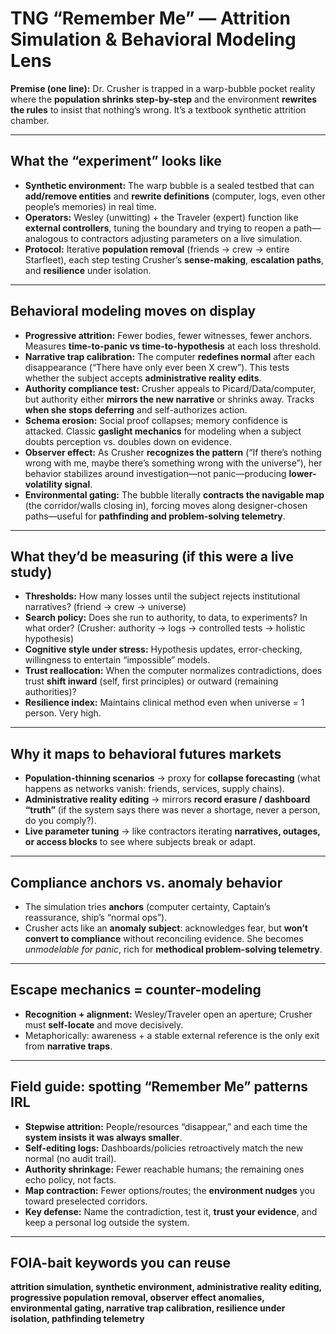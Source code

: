 # TNG “Remember Me” — Attrition Simulation & Behavioral Modeling Lens

**Premise (one line):** Dr. Crusher is trapped in a warp-bubble pocket reality where the **population shrinks step-by-step** and the environment **rewrites the rules** to insist that nothing’s wrong. It’s a textbook synthetic attrition chamber.

---

## What the “experiment” looks like
- **Synthetic environment:** The warp bubble is a sealed testbed that can **add/remove entities** and **rewrite definitions** (computer, logs, even other people’s memories) in real time.
- **Operators:** Wesley (unwitting) + the Traveler (expert) function like **external controllers**, tuning the boundary and trying to reopen a path—analogous to contractors adjusting parameters on a live simulation.
- **Protocol:** Iterative **population removal** (friends → crew → entire Starfleet), each step testing Crusher’s **sense-making**, **escalation paths**, and **resilience** under isolation.

---

## Behavioral modeling moves on display
- **Progressive attrition:** Fewer bodies, fewer witnesses, fewer anchors. Measures **time-to-panic vs time-to-hypothesis** at each loss threshold.
- **Narrative trap calibration:** The computer **redefines normal** after each disappearance (“There have only ever been X crew”). This tests whether the subject accepts **administrative reality edits**.
- **Authority compliance test:** Crusher appeals to Picard/Data/computer, but authority either **mirrors the new narrative** or shrinks away. Tracks **when she stops deferring** and self-authorizes action.
- **Schema erosion:** Social proof collapses; memory confidence is attacked. Classic **gaslight mechanics** for modeling when a subject doubts perception vs. doubles down on evidence.
- **Observer effect:** As Crusher **recognizes the pattern** (“If there’s nothing wrong with me, maybe there’s something wrong with the universe”), her behavior stabilizes around investigation—not panic—producing **lower-volatility signal**.
- **Environmental gating:** The bubble literally **contracts the navigable map** (the corridor/walls closing in), forcing moves along designer-chosen paths—useful for **pathfinding and problem-solving telemetry**.

---

## What they’d be measuring (if this were a live study)
- **Thresholds:** How many losses until the subject rejects institutional narratives? (friend → crew → universe)
- **Search policy:** Does she run to authority, to data, to experiments? In what order? (Crusher: authority → logs → controlled tests → holistic hypothesis)
- **Cognitive style under stress:** Hypothesis updates, error-checking, willingness to entertain “impossible” models.
- **Trust reallocation:** When the computer normalizes contradictions, does trust **shift inward** (self, first principles) or outward (remaining authorities)?
- **Resilience index:** Maintains clinical method even when universe = 1 person. Very high.

---

## Why it maps to behavioral futures markets
- **Population-thinning scenarios** → proxy for **collapse forecasting** (what happens as networks vanish: friends, services, supply chains).
- **Administrative reality editing** → mirrors **record erasure / dashboard “truth”** (if the system says there was never a shortage, never a person, do you comply?).
- **Live parameter tuning** → like contractors iterating **narratives, outages, or access blocks** to see where subjects break or adapt.

---

## Compliance anchors vs. anomaly behavior
- The simulation tries **anchors** (computer certainty, Captain’s reassurance, ship’s “normal ops”).  
- Crusher acts like an **anomaly subject**: acknowledges fear, but **won’t convert to compliance** without reconciling evidence. She becomes *unmodelable for panic*, rich for **methodical problem-solving telemetry**.

---

## Escape mechanics = counter-modeling
- **Recognition + alignment:** Wesley/Traveler open an aperture; Crusher must **self-locate** and move decisively.  
- Metaphorically: awareness + a stable external reference is the only exit from **narrative traps**.

---

## Field guide: spotting “Remember Me” patterns IRL
- **Stepwise attrition:** People/resources “disappear,” and each time the **system insists it was always smaller**.
- **Self-editing logs:** Dashboards/policies retroactively match the new normal (no audit trail).
- **Authority shrinkage:** Fewer reachable humans; the remaining ones echo policy, not facts.
- **Map contraction:** Fewer options/routes; the **environment nudges** you toward preselected corridors.
- **Key defense:** Name the contradiction, test it, **trust your evidence**, and keep a personal log outside the system.

---

## FOIA-bait keywords you can reuse
**attrition simulation, synthetic environment, administrative reality editing, progressive population removal, observer effect anomalies, environmental gating, narrative trap calibration, resilience under isolation, pathfinding telemetry**
